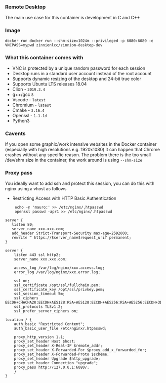 ### Remote Desktop

The main use case for this container is development in C and C++

### Image
`docker run docker run --shm-size=1024m --privileged -p 6080:6080 -e VNCPASS=mypwd zinnionlcc/zinnion-desktop-dev`

### What this container comes with
* VNC is protected by a unique random password for each session
* Desktop runs in a standard user account instead of the root account
* Supports dynamic resizing of the desktop and 24-bit true color
* Supports Ubuntu LTS releases 18.04
* Clion - `2019.3.4`
* g++/gcc `8`
* Vscode - `latest`
* Chromium - `latest`
* Cmake - `3.16.4`
* Openssl - `1.1.1d`
* Python3

### Cavents

If you open some graphic/work intensive websites in the Docker container (especially with high resolutions e.g. 1920x1080) it can happen that Chrome crashes without any specific reason. The problem there is the too small /dev/shm size in the container, the work around is using `--shm-size`

### Proxy pass

You ideally want to add ssh and protect this session, you can do this with nginx using a vhost as follows

* Restricting Access with HTTP Basic Authentication
    ```
     echo -n 'mauro:' >> /etc/nginx/.htpasswd
     openssl passwd -apr1 >> /etc/nginx/.htpasswd
    ```


```
server {
   listen 80;
   server_name xxx.xxx.com;
   add_header Strict-Transport-Security max-age=2592000;
   rewrite ^ https://$server_name$request_uri? permanent;
}

server {
    listen 443 ssl http2;
    server_name xxx.xxx.com;

    access_log /var/log/nginx/xxx.access.log;
    error_log /var/log/nginx/xxx.error.log;

    ssl on;
    ssl_certificate /opt/ssl/fullchain.pem;
    ssl_certificate_key /opt/ssl/privkey.pem;
    ssl_session_timeout 5m;
    ssl_ciphers EECDH+CHACHA20:EECDH+AES128:RSA+AES128:EECDH+AES256:RSA+AES256:EECDH+3DES:RSA+3DES:!MD5;
    ssl_protocols TLSv1.2;
    ssl_prefer_server_ciphers on;

location / {
    auth_basic "Restricted Content";
    auth_basic_user_file /etc/nginx/.htpasswd;

    proxy_http_version 1.1;
    proxy_set_header Host $host;
    proxy_set_header X-Real-IP $remote_addr;
    proxy_set_header X-Forwarded-For $proxy_add_x_forwarded_for;
    proxy_set_header X-Forwarded-Proto $scheme;
    proxy_set_header Upgrade $http_upgrade;
    proxy_set_header Connection "upgrade";
    proxy_pass http://127.0.0.1:6080/;
    }
}
```

